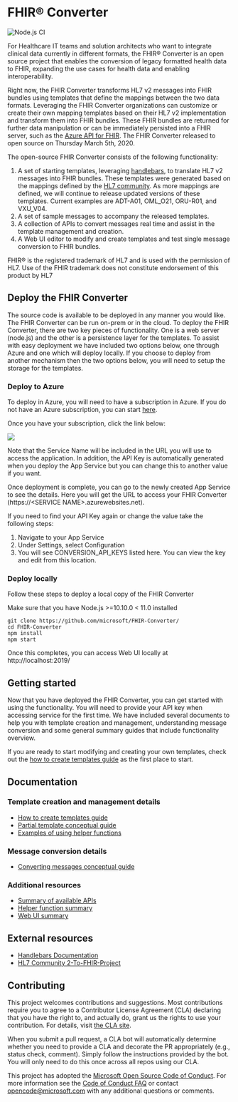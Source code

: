 # FHIR® Converter

![Node.js CI](https://github.com/microsoft/FHIR-Converter/workflows/Node.js%20CI/badge.svg?branch=master)

For Healthcare IT teams and solution architects who want to integrate clinical data currently in different formats, the FHIR® Converter is an open source project that enables the conversion of legacy formatted health data to FHIR, expanding the use cases for health data and enabling interoperability.  

Right now, the FHIR Converter transforms HL7 v2 messages into FHIR bundles using templates that define the mappings between the two data formats. Leveraging the FHIR Converter organizations can customize or create their own mapping templates based on their HL7 v2 implementation and transform them into FHIR bundles. These FHIR bundles are returned for further data manipulation or can be immediately persisted into a FHIR server, such as the [Azure API for FHIR](https://azure.microsoft.com/en-us/services/azure-api-for-fhir/). The FHIR Converter released to open source on Thursday March 5th, 2020.

The open-source FHIR Converter consists of the following functionality:

1. A set of starting templates, leveraging [handlebars](https://handlebarsjs.com/), to translate HL7 v2 messages into FHIR bundles. These templates were generated based on the mappings defined by the [HL7 community](https://confluence.hl7.org/display/OO/2-To-FHIR+Project). As more mappings are defined, we will continue to release updated versions of these templates. Current examples are ADT-A01, OML_O21, ORU-R01, and VXU_V04.
1. A set of sample messages to accompany the released templates.
1. A collection of APIs to convert messages real time and assist in the template management and creation.
1. A Web UI editor to modify and create templates and test single message conversion to FHIR bundles.

FHIR® is the registered trademark of HL7 and is used with the permission of HL7. Use of the FHIR trademark does not constitute endorsement of this product by HL7

## Deploy the FHIR Converter

The source code is available to be deployed in any manner you would like. The FHIR Converter can be run on-prem or in the cloud. To deploy the FHIR Converter, there are two key pieces of functionality. One is a web server (node.js) and the other is a persistence layer for the templates. To assist with easy deployment we have included two options below, one through Azure and one which will deploy locally. If you choose to deploy from another mechanism then the two options below, you will need to setup the storage for the templates.

### Deploy to Azure
To deploy in Azure, you will need to have a subscription in Azure. If you do not have an Azure subscription, you can start [here](https://azure.microsoft.com/free/).

Once you have your subscription, click the link below:

<a href="https://portal.azure.com/#create/Microsoft.Template/uri/https%3A%2F%2Fraw.githubusercontent.com%2FMicrosoft%2FFHIR-Converter%2Fmaster%2Fdeploy%2Fdefault-azuredeploy.json" target="_blank">
    <img src="https://azuredeploy.net/deploybutton.png"/>
</a>

Note that the Service Name will be included in the URL you will use to access the application. In addition, the API Key is automatically generated when you deploy the App Service but you can change this to another value if you want.

Once deployment is complete, you can go to the newly created App Service to see the details. Here you will get the URL to access your FHIR Converter (https://\<SERVICE NAME>.azurewebsites.net). 

If you need to find your API Key again or change the value take the following steps:
1. Navigate to your App Service
1. Under Settings, select Configuration
1. You will see CONVERSION_API_KEYS listed here. You can view the key and edit from this location.

### Deploy locally
Follow these steps to deploy a local copy of the FHIR Converter

Make sure that you have Node.js >=10.10.0 < 11.0 installed

```
git clone https://github.com/microsoft/FHIR-Converter/
cd FHIR-Converter
npm install
npm start
```

Once this completes, you can access Web UI locally at http://localhost:2019/

## Getting started
Now that you have deployed the FHIR Converter, you can get started with using the functionality. You will need to provide your API key when accessing service for the first time. We have included several documents to help you with template creation and management, understanding message conversion and some general summary guides that include functionality overview.

If you are ready to start modifying and creating your own templates, check out the [how to create templates guide](docs/template-creation-how-to-guide.md) as the first place to start.

## Documentation

### Template creation and management details

* [How to create templates guide](docs/template-creation-how-to-guide.md)
* [Partial template conceptual guide](docs/partial-template-concept.md)
* [Examples of using helper functions](docs/using-helpers-concept.md)

### Message conversion details

* [Converting messages conceptual guide](docs/convert-messages-concept.md)

### Additional resources

* [Summary of available APIs](docs/api-summary.md)
* [Helper function summary](docs/helper-functions-summary.md)
* [Web UI summary](docs/web-ui-summary.md)

## External resources

* [Handlebars Documentation](https://handlebarsjs.com/)
* [HL7 Community 2-To-FHIR-Project](https://confluence.hl7.org/display/OO/2-To-FHIR+Project)

## Contributing

This project welcomes contributions and suggestions.  Most contributions require you to agree to a
Contributor License Agreement (CLA) declaring that you have the right to, and actually do, grant us
the rights to use your contribution. For details, visit [the CLA site](https://cla.opensource.microsoft.com).

When you submit a pull request, a CLA bot will automatically determine whether you need to provide
a CLA and decorate the PR appropriately (e.g., status check, comment). Simply follow the instructions
provided by the bot. You will only need to do this once across all repos using our CLA.

This project has adopted the [Microsoft Open Source Code of Conduct](https://opensource.microsoft.com/codeofconduct/).
For more information see the [Code of Conduct FAQ](https://opensource.microsoft.com/codeofconduct/faq/) or
contact [opencode@microsoft.com](mailto:opencode@microsoft.com) with any additional questions or comments.
